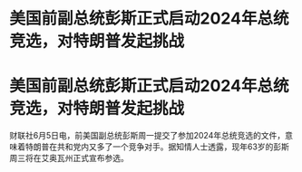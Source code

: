 # 美国前副总统彭斯正式启动2024年总统竞选，对特朗普发起挑战

# 美国前副总统彭斯正式启动2024年总统竞选，对特朗普发起挑战

财联社6月5日电，前美国副总统彭斯周一提交了参加2024年总统竞选的文件，意味着特朗普在共和党内又多了一个竞争对手。据知情人士透露，现年63岁的彭斯周三将在艾奥瓦州正式宣布参选。

